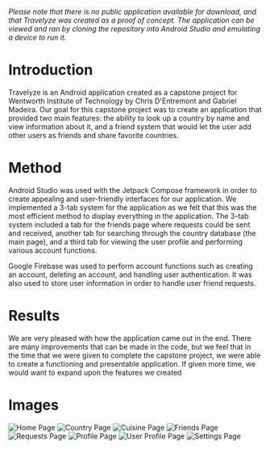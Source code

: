 *Please note that there is no public application available for download, and that Travelyze was created as a proof of concept.
The application can be viewed and ran by cloning the repository into Android Studio and emulating a device to run it.*

# Introduction
Travelyze is an Android application created as a capstone project for Wentworth Institute of Technology by Chris D'Entremont and Gabriel Madeira.
Our goal for this capstone project was to create an application that provided two main features: the ability to look up a country by name and
view information about it, and a friend system that would let the user add other users as friends and share favorite countries. 

# Method
Android Studio was used with the Jetpack Compose framework in order to create appealing and user-friendly interfaces for our application.
We implemented a 3-tab system for the application as we felt that this was the most efficient method to display everything in the application.
The 3-tab system included a tab for the friends page where requests could be sent and received, another tab for searching through the country
database (the main page), and a third tab for viewing the user profile and performing various account functions.

Google Firebase was used to perform account functions such as creating an account, deleting an account, and handling user authentication.
It was also used to store user information in order to handle user friend requests.

# Results
We are very pleased with how the application came out in the end. There are many improvements that can be made in the code,
but we feel that in the time that we were given to complete the capstone project, we were able to create a functioning and presentable
application. If given more time, we would want to expand upon the features we created

# Images
![Home Page](images/homepage.png)
![Country Page](images/countrypage.png)
![Cuisine Page](images/countrypage2.png)
![Friends Page](images/friendspage.png)
![Requests Page](images/requestspage.png)
![Profile Page](images/profilepage.png)
![User Profile Page](images/userprofilepage.png)
![Settings Page](images/settingspage.png)
